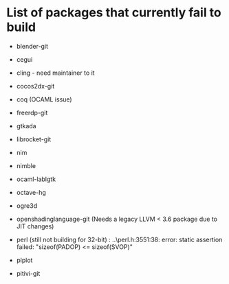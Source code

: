 List of packages that currently fail to build
=============================================

- blender-git

- cegui

- cling - need maintainer to it

- cocos2dx-git

- coq (OCAML issue)

- freerdp-git

- gtkada

- librocket-git

- nim

- nimble

- ocaml-lablgtk

- octave-hg

- ogre3d

- openshadinglanguage-git (Needs a legacy LLVM < 3.6 package due to JIT changes)

- perl (still not building for 32-bit) : ..\perl.h:3551:38: error: static assertion failed: "sizeof(PADOP) <= sizeof(SVOP)"

- plplot

- pitivi-git

